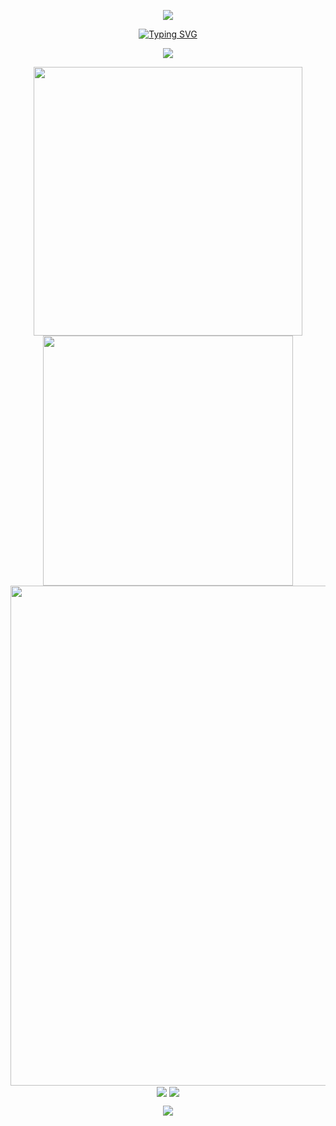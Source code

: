 <p align="center">
<img src="https://capsule-render.vercel.app/api?type=waving&color=timeGradient&height=250&section=header&text=HI%20THERE!&fontSize=80&fontAlign=50&fontAlignY=30&animation=twinkling" />
</p>

<p align="center">
<a href="https://git.io/typing-svg"><img src="https://readme-typing-svg.demolab.com?font=Orbitron&size=40&pause=1000&center=true&width=800&height=70&lines=Welcom+to+my+Github+profile+page!;I'm+Yaoqx%2C+a+Chinese+student!" alt="Typing SVG" /></a>
</p>

<p align="center">
<img align="center" src="https://skillicons.dev/icons?i=py,c,cpp,css,html,astro,md,github,vscode,pycharm,ps&theme=dark" />
</p>


<p align="center">
<!-- https://github.com/anuraghazra/github-readme-stats -->
<img align="center" width="430" src="https://github-readme-stats.vercel.app/api?username=YaoqxCN&theme=github_dark&show_icons=true&show=reviews&hide_title=true&hide=contribs&hide_border=true" />
<!-- https://github.com/DenverCoder1/github-readme-streak-stats -->
<img align="center" width="400" src="https://streak-stats.demolab.com?user=YaoqxCN&theme=github-dark-blue&date_format=%5BY.%5Dn.j&hide_border=true" />
  <!-- https://github.com/Ashutosh00710/github-readme-activity-graph -->
<img width="800" src="https://github-readme-activity-graph.vercel.app/graph?username=YaoqxCN&theme=github-compact&hide_border=true&area=true&custom_title=Contribution%20Graph" />
<br/>
<!-- https://github.com/anuraghazra/github-readme-stats -->
<img align="center" src="https://github-readme-stats.vercel.app/api/wakatime?username=YaoqxCN&theme=transparent&hide_border=true&layout=compact&langs_count=22&range=all_time" />
<!-- https://github.com/anuraghazra/github-readme-stats -->
<img align="center" src="https://github-readme-stats.vercel.app/api/top-langs/?username=YaoqxCN&theme=transparent&hide_border=true&layout=donut-vertical&langs_count=6" />
<br/>
<!-- https://github.com/tandpfun/skill-icons -->
</p>

<p align="center">
<img src="https://capsule-render.vercel.app/api?type=waving&color=timeGradient&height=250&&section=footer&text=BYE!&fontSize=80&fontAlign=50&fontAlignY=70&animation=twinkling" />
</p>

